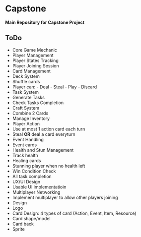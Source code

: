# Capstone
 **Main Repository for Capstone Project**
 ## ToDo
 - Core Game Mechanic
  - Player Management
   - Player States Tracking
   - Player Joining Session
  - Card Management
   - Deck System
   - Shuffle cards
   - Player can:
    - Deal
    - Steal
    - Play
    - Discard
  - Task System
   - Generate Tasks
   - Check Tasks Completion
  - Craft System
   - Combine 2 Cards
   - Manage Inventory
  - Player Action
   - Use at most 1 action card each turn
   - Steal **OR** deal a card everyturn
  - Event Handling
   - Event cards
  - Health and Stun Management
   - Track health
   - Healing cards
   - Stunning player when no health left
  - Win Condition Check
   - All task completion
  - UX/UI Design
   - Usable UI implementatioin
  - Multiplayer Networking
   - Implement multiplayer to allow other players joining
- Design
 - Logo
 - Card Design: 4 types of card (Action, Event, Item, Resource)
  - Card shape/model
  - Card back
 - Sprite

